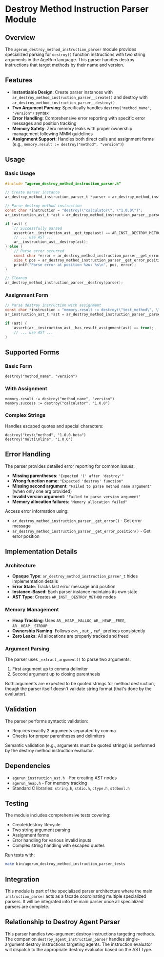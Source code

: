 # Destroy Method Instruction Parser Module

## Overview

The `agerun_destroy_method_instruction_parser` module provides specialized parsing for `destroy()` function instructions with two string arguments in the AgeRun language. This parser handles destroy instructions that target methods by their name and version.

## Features

- **Instantiable Design**: Create parser instances with `ar_destroy_method_instruction_parser__create()` and destroy with `ar_destroy_method_instruction_parser__destroy()`
- **Two Argument Parsing**: Specifically handles `destroy("method_name", "version")` syntax
- **Error Handling**: Comprehensive error reporting with specific error messages and position tracking
- **Memory Safety**: Zero memory leaks with proper ownership management following MMM guidelines
- **Assignment Support**: Handles both direct calls and assignment forms (e.g., `memory.result := destroy("method", "version")`)

## Usage

### Basic Usage

```c
#include "agerun_destroy_method_instruction_parser.h"

// Create parser instance
ar_destroy_method_instruction_parser_t *parser = ar_destroy_method_instruction_parser__create();

// Parse destroy method instruction
const char *instruction = "destroy(\"calculator\", \"1.0.0\")";
ar_instruction_ast_t *ast = ar_destroy_method_instruction_parser__parse(parser, instruction, NULL);

if (ast) {
    // Successfully parsed
    assert(ar__instruction_ast__get_type(ast) == AR_INST__DESTROY_METHOD);
    // ... use AST ...
    ar__instruction_ast__destroy(ast);
} else {
    // Parse error occurred
    const char *error = ar_destroy_method_instruction_parser__get_error(parser);
    size_t pos = ar_destroy_method_instruction_parser__get_error_position(parser);
    printf("Parse error at position %zu: %s\n", pos, error);
}

// Cleanup
ar_destroy_method_instruction_parser__destroy(parser);
```

### Assignment Form

```c
// Parse destroy instruction with assignment
const char *instruction = "memory.result := destroy(\"test_method\", \"2.0.0\")";
ar_instruction_ast_t *ast = ar_destroy_method_instruction_parser__parse(parser, instruction, "memory.result");

if (ast) {
    assert(ar__instruction_ast__has_result_assignment(ast) == true);
    // ... use AST ...
}
```

## Supported Forms

### Basic Form
```
destroy("method_name", "version")
```

### With Assignment
```
memory.result := destroy("method_name", "version")
memory.success := destroy("calculator", "1.0.0")
```

### Complex Strings
Handles escaped quotes and special characters:
```
destroy("test\"method", "1.0.0-beta")
destroy("multi\nline", "1.0.0")
```

## Error Handling

The parser provides detailed error reporting for common issues:

- **Missing parentheses**: `"Expected '(' after 'destroy'"`
- **Wrong function name**: `"Expected 'destroy' function"`
- **Missing second argument**: `"Failed to parse method name argument"` (when only one arg provided)
- **Invalid version argument**: `"Failed to parse version argument"`
- **Memory allocation failures**: `"Memory allocation failed"`

Access error information using:
- `ar_destroy_method_instruction_parser__get_error()` - Get error message
- `ar_destroy_method_instruction_parser__get_error_position()` - Get error position

## Implementation Details

### Architecture
- **Opaque Type**: `ar_destroy_method_instruction_parser_t` hides implementation details
- **Error State**: Tracks last error message and position
- **Instance-Based**: Each parser instance maintains its own state
- **AST Type**: Creates `AR_INST__DESTROY_METHOD` nodes

### Memory Management
- **Heap Tracking**: Uses `AR__HEAP__MALLOC`, `AR__HEAP__FREE`, `AR__HEAP__STRDUP`
- **Ownership Naming**: Follows `own_`, `mut_`, `ref_` prefixes consistently
- **Zero Leaks**: All allocations are properly tracked and freed

### Argument Parsing
The parser uses `_extract_argument()` to parse two arguments:
1. First argument up to comma delimiter
2. Second argument up to closing parenthesis

Both arguments are expected to be quoted strings for method destruction, though the parser itself doesn't validate string format (that's done by the evaluator).

## Validation

The parser performs syntactic validation:
- Requires exactly 2 arguments separated by comma
- Checks for proper parentheses and delimiters

Semantic validation (e.g., arguments must be quoted strings) is performed by the destroy method instruction evaluator.

## Dependencies

- `agerun_instruction_ast.h` - For creating AST nodes
- `agerun_heap.h` - For memory tracking
- Standard C libraries: `string.h`, `stdio.h`, `ctype.h`, `stdbool.h`

## Testing

The module includes comprehensive tests covering:
- Create/destroy lifecycle
- Two string argument parsing
- Assignment forms
- Error handling for various invalid inputs
- Complex string handling with escaped quotes

Run tests with:
```bash
make bin/agerun_destroy_method_instruction_parser_tests
```

## Integration

This module is part of the specialized parser architecture where the main `instruction_parser` acts as a facade coordinating multiple specialized parsers. It will be integrated into the main parser once all specialized parsers are complete.

## Relationship to Destroy Agent Parser

This parser handles two-argument destroy instructions targeting methods. The companion `destroy_agent_instruction_parser` handles single-argument destroy instructions targeting agents. The instruction evaluator will dispatch to the appropriate destroy evaluator based on the AST type.